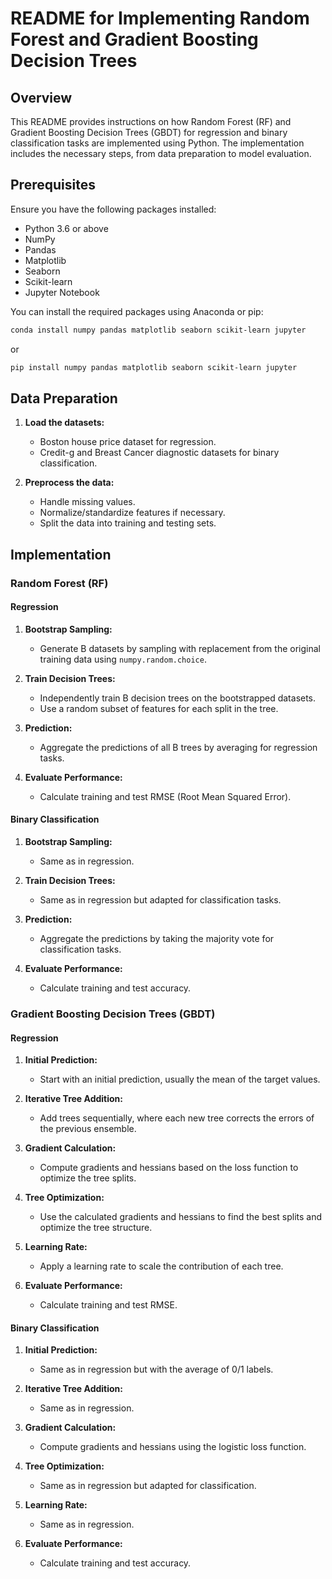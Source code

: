 # README for Implementing Random Forest and Gradient Boosting Decision Trees

## Overview
This README provides instructions on how Random Forest (RF) and Gradient Boosting Decision Trees (GBDT) for regression and binary classification tasks are implemented using Python. The implementation includes the necessary steps, from data preparation to model evaluation.

## Prerequisites
Ensure you have the following packages installed:
- Python 3.6 or above
- NumPy
- Pandas
- Matplotlib
- Seaborn
- Scikit-learn
- Jupyter Notebook

You can install the required packages using Anaconda or pip:
```bash
conda install numpy pandas matplotlib seaborn scikit-learn jupyter
```
or
```bash
pip install numpy pandas matplotlib seaborn scikit-learn jupyter
```

## Data Preparation
1. **Load the datasets:**
   - Boston house price dataset for regression.
   - Credit-g and Breast Cancer diagnostic datasets for binary classification.

2. **Preprocess the data:**
   - Handle missing values.
   - Normalize/standardize features if necessary.
   - Split the data into training and testing sets.

## Implementation

### Random Forest (RF)
#### Regression
1. **Bootstrap Sampling:**
   - Generate B datasets by sampling with replacement from the original training data using `numpy.random.choice`.

2. **Train Decision Trees:**
   - Independently train B decision trees on the bootstrapped datasets.
   - Use a random subset of features for each split in the tree.

3. **Prediction:**
   - Aggregate the predictions of all B trees by averaging for regression tasks.

4. **Evaluate Performance:**
   - Calculate training and test RMSE (Root Mean Squared Error).

#### Binary Classification
1. **Bootstrap Sampling:**
   - Same as in regression.

2. **Train Decision Trees:**
   - Same as in regression but adapted for classification tasks.

3. **Prediction:**
   - Aggregate the predictions by taking the majority vote for classification tasks.

4. **Evaluate Performance:**
   - Calculate training and test accuracy.

### Gradient Boosting Decision Trees (GBDT)
#### Regression
1. **Initial Prediction:**
   - Start with an initial prediction, usually the mean of the target values.

2. **Iterative Tree Addition:**
   - Add trees sequentially, where each new tree corrects the errors of the previous ensemble.

3. **Gradient Calculation:**
   - Compute gradients and hessians based on the loss function to optimize the tree splits.

4. **Tree Optimization:**
   - Use the calculated gradients and hessians to find the best splits and optimize the tree structure.

5. **Learning Rate:**
   - Apply a learning rate to scale the contribution of each tree.

6. **Evaluate Performance:**
   - Calculate training and test RMSE.

#### Binary Classification
1. **Initial Prediction:**
   - Same as in regression but with the average of 0/1 labels.

2. **Iterative Tree Addition:**
   - Same as in regression.

3. **Gradient Calculation:**
   - Compute gradients and hessians using the logistic loss function.

4. **Tree Optimization:**
   - Same as in regression but adapted for classification.

5. **Learning Rate:**
   - Same as in regression.

6. **Evaluate Performance:**
   - Calculate training and test accuracy.
